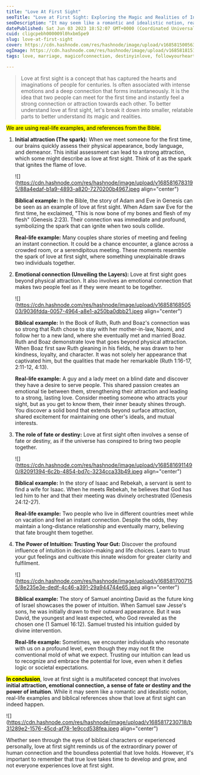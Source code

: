 ```yaml
---
title: "Love At First Sight"
seoTitle: "Love at First Sight: Exploring the Magic and Realities of Instant"
seoDescription: "It may seem like a romantic and idealistic notion, real-life examples and biblical references show that love at first sight can indeed happen but..........."
datePublished: Sat Jun 03 2023 18:52:07 GMT+0000 (Coordinated Universal Time)
cuid: cligcpebh000009l0hxbm5pe9
slug: love-at-first-sight
cover: https://cdn.hashnode.com/res/hashnode/image/upload/v1685815005637/d477eba0-fc2b-4172-8cbb-b29d94b01343.jpeg
ogImage: https://cdn.hashnode.com/res/hashnode/image/upload/v1685818151759/974d6a4e-fdcd-4d80-9c68-56fe3aefee3b.jpeg
tags: love, marriage, magicofconnection, destinyinlove, followyourheart

---
```


> Love at first sight is a concept that has captured the hearts and imaginations of people for centuries. Is often associated with intense emotions and a deep connection that forms instantaneously. It is the idea that two people can meet for the first time and instantly feel a strong connection or attraction towards each other. To better understand love at first sight, let's break it down into smaller, relatable parts to better understand its magic and realities.

<mark>We are using real-life examples, and references from the Bible.</mark>

1. **Initial attraction (The spark):** When we meet someone for the first time, our brains quickly assess their physical appearance, body language, and demeanor. This initial assessment can lead to a strong attraction, which some might describe as love at first sight. Think of it as the spark that ignites the flame of love.
    
    ![](https://cdn.hashnode.com/res/hashnode/image/upload/v1685816783195/88a4edaf-b1a9-4893-a820-7270200b4967.jpeg align="center")
    
    **Biblical example:** In the Bible, the story of Adam and Eve in Genesis can be seen as an example of love at first sight. When Adam saw Eve for the first time, he exclaimed, "This is now bone of my bones and flesh of my flesh" (Genesis 2:23). Their connection was immediate and profound, symbolizing the spark that can ignite when two souls collide.
    
    **Real-life example:** Many couples share stories of meeting and feeling an instant connection. It could be a chance encounter, a glance across a crowded room, or a serendipitous meeting. These moments resemble the spark of love at first sight, where something unexplainable draws two individuals together.
    
2. **Emotional connection (Unveiling the Layers):** Love at first sight goes beyond physical attraction. It also involves an emotional connection that makes two people feel as if they were meant to be together.
    
    ![](https://cdn.hashnode.com/res/hashnode/image/upload/v1685816850503/9036fdda-0057-4964-a8e1-a250ba0dbb21.jpeg align="center")
    
    **Biblical example:** In the Book of Ruth, Ruth and Boaz's connection was so strong that Ruth chose to stay with her mother-in-law, Naomi, and follow her to a new land, where she eventually met and married Boaz. Ruth and Boaz demonstrate love that goes beyond physical attraction. When Boaz first saw Ruth gleaning in his fields, he was drawn to her kindness, loyalty, and character. It was not solely her appearance that captivated him, but the qualities that made her remarkable (Ruth 1:16-17, 2:11-12, 4:13).
    
    **Real-life example:** A guy and a lady meet on a blind date and discover they have a desire to serve people. This shared passion creates an emotional tie between them, strengthening their attraction and leading to a strong, lasting love. Consider meeting someone who attracts your sight, but as you get to know them, their inner beauty shines through. You discover a solid bond that extends beyond surface attraction, shared excitement for maintaining one other's ideals, and mutual interests.
    
3. **The role of fate or destiny:** Love at first sight often involves a sense of fate or destiny, as if the universe has conspired to bring two people together.
    
    ![](https://cdn.hashnode.com/res/hashnode/image/upload/v1685816911490/82091394-6c2b-4854-bd7c-3234cca33b49.jpeg align="center")
    
    **Biblical example:** In the story of Isaac and Rebekah, a servant is sent to find a wife for Isaac. When he meets Rebekah, he believes that God has led him to her and that their meeting was divinely orchestrated (Genesis 24:12-27).
    
    **Real-life example:** Two people who live in different countries meet while on vacation and feel an instant connection. Despite the odds, they maintain a long-distance relationship and eventually marry, believing that fate brought them together.
    
4. **The Power of Intuition: Trusting Your Gut:** Discover the profound influence of intuition in decision-making and life choices. Learn to trust your gut feelings and cultivate this innate wisdom for greater clarity and fulfilment.
    
    ![](https://cdn.hashnode.com/res/hashnode/image/upload/v1685817007155/8e235e3e-dedf-4c46-a391-29a944744e65.jpeg align="center")
    
    **Biblical example:** The story of Samuel anointing David as the future king of Israel showcases the power of intuition. When Samuel saw Jesse's sons, he was initially drawn to their outward appearance. But it was David, the youngest and least expected, who God revealed as the chosen one (1 Samuel 16:12). Samuel trusted his intuition guided by divine intervention.
    
    **Real-life example:** Sometimes, we encounter individuals who resonate with us on a profound level, even though they may not fit the conventional mold of what we expect. Trusting our intuition can lead us to recognize and embrace the potential for love, even when it defies logic or societal expectations.
    

**<mark>In conclusion</mark>**, love at first sight is a multifaceted concept that involves **initial attraction, emotional connection, a sense of fate or destiny and the power of intuition**. While it may seem like a romantic and idealistic notion, real-life examples and biblical references show that love at first sight can indeed happen.

![](https://cdn.hashnode.com/res/hashnode/image/upload/v1685817230718/b31289e2-1576-45cd-af78-1e9ccd538fea.jpeg align="center")

Whether seen through the eyes of biblical characters or experienced personally, love at first sight reminds us of the extraordinary power of human connection and the boundless potential that love holds. However, it's important to remember that true love takes time to develop and grow, and not everyone experiences love at first sight.
